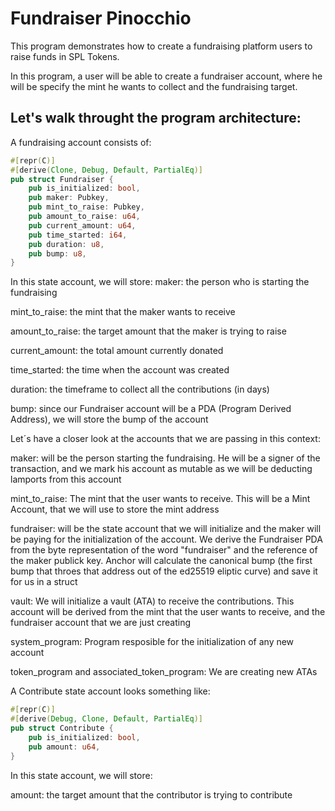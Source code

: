 # Fundraiser Pinocchio

This program demonstrates how to create a fundraising platform users to raise funds in SPL Tokens.

In this program, a user will be able to create a fundraiser account, where he will be specify the mint he wants to collect and the fundraising target.

## Let's walk throught the program architecture:

A fundraising account consists of:

```rust
#[repr(C)]
#[derive(Clone, Debug, Default, PartialEq)]
pub struct Fundraiser {
    pub is_initialized: bool,
    pub maker: Pubkey,
    pub mint_to_raise: Pubkey,
    pub amount_to_raise: u64,
    pub current_amount: u64,
    pub time_started: i64,
    pub duration: u8,
    pub bump: u8,
}
```

In this state account, we will store:
maker: the person who is starting the fundraising

mint_to_raise: the mint that the maker wants to receive

amount_to_raise: the target amount that the maker is trying to raise

current_amount: the total amount currently donated

time_started: the time when the account was created

duration: the timeframe to collect all the contributions (in days)

bump: since our Fundraiser account will be a PDA (Program Derived Address), we will store the bump of the account


Let´s have a closer look at the accounts that we are passing in this context:

maker: will be the person starting the fundraising. He will be a signer of the transaction, and we mark his account as mutable as we will be deducting lamports from this account

mint_to_raise: The mint that the user wants to receive. This will be a Mint Account, that we will use to store the mint address

fundraiser: will be the state account that we will initialize and the maker will be paying for the initialization of the account. We derive the Fundraiser PDA from the byte representation of the word "fundraiser" and the reference of the maker publick key. Anchor will calculate the canonical bump (the first bump that throes that address out of the ed25519 eliptic curve) and save it for us in a struct

vault: We will initialize a vault (ATA) to receive the contributions. This account will be derived from the mint that the user wants to receive, and the fundraiser account that we are just creating

system_program: Program resposible for the initialization of any new account

token_program and associated_token_program: We are creating new ATAs

A Contribute state account looks something like:

```rust
#[repr(C)]
#[derive(Debug, Clone, Default, PartialEq)]
pub struct Contribute {
    pub is_initialized: bool,
    pub amount: u64,
}
```
In this state account, we will store:

amount: the target amount that the contributor is trying to contribute

